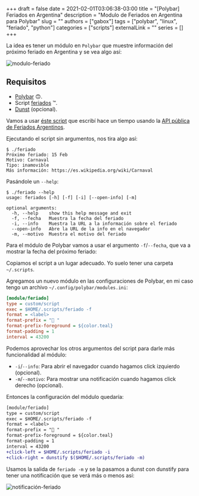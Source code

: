 +++
draft = false
date = 2021-02-01T03:06:38-03:00
title = "[Polybar] Feriados en Argentina"
description = "Modulo de Feriados en Argentina para Polybar"
slug = ""
authors = ["gabox"]
tags = ["polybar", "linux", "feriado", "python"]
categories = ["scripts"]
externalLink = ""
series = []
+++

La idea es tener un módulo en `Polybar` que muestre información del próximo feriado en Argentina y se vea algo así:

![modulo-feriado](/img/module-feriado.png)

## Requisitos
- [Polybar](https://polybar.github.io/) 🙃.
- Script [feriados](https://github.com/centaurialpha/feriado-polybar) ™️.
- [Dunst](https://dunst-project.org/) (opcional).

Vamos a usar [éste script](https://github.com/centaurialpha/feriado) que escribí hace un tiempo usando la
[API pública de Feriados Argentinos](https://pjnovas.gitbooks.io/no-laborables/content/).

Ejecutando el script sin argumentos, nos tira algo así:

```
$ ./feriado
Próximo feriado: 15 Feb
Motivo: Carnaval
Tipo: inamovible
Más información: https://es.wikipedia.org/wiki/Carnaval
```

Pasándole un `--help`:
```
$ ./feriado --help
usage: feriados [-h] [-f] [-i] [--open-info] [-m]

optional arguments:
  -h, --help    show this help message and exit
  -f, --fecha   Muestra la fecha del feriado
  -i, --info    Muestra la URL a la información sobre el feriado
  --open-info   Abre la URL de la info en el navegador
  -m, --motivo  Muestra el motivo del feriado
```
Para el módulo de Polybar vamos a usar el argumento `-f`/`--fecha`, que va a mostrar la fecha del próximo feriado:

Copiamos el script a un lugar adecuado. Yo suelo tener una carpeta `~/.scripts`.

Agregamos un nuevo módulo en las configuraciones de Polybar, en mi caso tengo un archivo
`~/.config/polybar/modules.ini`:

```ini
[module/feriado]
type = custom/script
exec = $HOME/.scripts/feriado -f
format = <label>
format-prefix = " "
format-prefix-foreground = ${color.teal}
format-padding = 1
interval = 43200
```

Podemos aprovechar los otros argumentos del script para darle más funcionalidad al módulo:

- `-i`/`--info`: Para abrir el navegador cuando hagamos click izquierdo (opcional).
- `-m`/`--motivo`: Para mostrar una notificación cuando hagamos click derecho (opcional).

Entonces la configuración del módulo quedaría:
```diff
[module/feriado]
type = custom/script
exec = $HOME/.scripts/feriado -f
format = <label>
format-prefix = " "
format-prefix-foreground = ${color.teal}
format-padding = 1
interval = 43200
+click-left = $HOME/.scripts/feriado -i
+click-right = dunstify $($HOME/.scripts/feriado -m)
```

Usamos la salida de `feriado -m` y se la pasamos a dunst con dunstify para tener una notificación que se verá
más o menos así:

![notificación-feriado](/img/notification_feriado.png)
